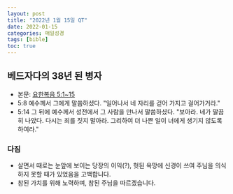 ```yaml
---
layout: post
title: "2022년 1월 15일 QT"
date: 2022-01-15
categories: 매일성경
tags: [bible]
toc: true
---
```


## 베드자다의 38년 된 병자
- 본문: [요한복음 5:1~15](https://www.bskorea.or.kr/bible/korbibReadpage.php?version=SAENEW&book=jhn&chap=5&sec=1&cVersion=&fontSize=15px&fontWeight=normal)
- 5:8 예수께서 그에게 말씀하셨다. "일어나서 네 자리를 걷어 가지고 걸어가거라."
- 5:14 그 뒤에 예수께서 성전에서 그 사람을 만나서 말씀하셨다. "보아라. 네가 말끔히 나았다. 다시는 죄를 짓지 말아라. 그리하여 더 나쁜 일이 너에게 생기지 않도록 하여라."

### 다짐
- 살면서 때로는 눈앞에 보이는 당장의 이익(?), 헛된 욕망에 신경이 쓰여 주님을 의식하지 못할 때가 있었음을 고백합니다.
- 참된 가치를 위해 노력하며, 참된 주님을 따르겠습니다.

